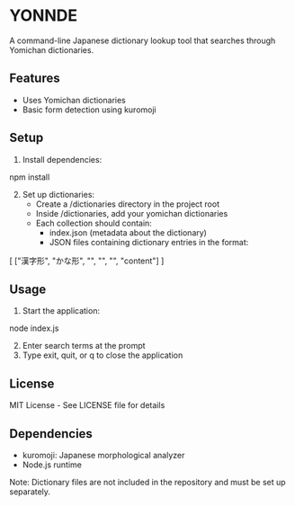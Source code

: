 # YONNDE

A command-line Japanese dictionary lookup tool that searches through Yomichan dictionaries.

## Features

-   Uses Yomichan dictionaries
-   Basic form detection using kuromoji

## Setup

1. Install dependencies:

npm install

2. Set up dictionaries:
    - Create a /dictionaries directory in the project root
    - Inside /dictionaries, add your yomichan dictionaries
    - Each collection should contain:
        - index.json (metadata about the dictionary)
        - JSON files containing dictionary entries in the format:

[
["漢字形", "かな形", "", "", "", "content"]
]

## Usage

1. Start the application:

node index.js

2. Enter search terms at the prompt
3. Type exit, quit, or q to close the application

## License

MIT License - See LICENSE file for details

## Dependencies

-   kuromoji: Japanese morphological analyzer
-   Node.js runtime

Note: Dictionary files are not included in the repository and must be set up separately.
